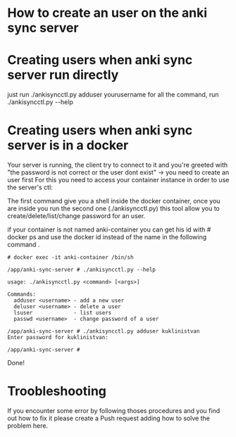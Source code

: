 How to create an user on the anki sync server
==============================================================

# Creating users when anki sync server run directly
just run
    ./ankisyncctl.py adduser yourusername
for all the command, run 
    ./ankisyncctl.py --help

# Creating users when anki sync server is in a docker
Your server is running, the client try to connect to it and you're greeted with  "the password is not correct or the user dont exist" -> you need to create an user first
For this you need to access your container instance in order to use the server's ctl:

The first command give you a shell inside the docker container, once you are inside you run the second one (./ankisyncctl.py)
this tool allow you to create/delete/list/change password for an user.

if your container is not named anki-container you can get his id with 
    # docker ps
    and use the docker id instead of the name in the following command .
    
    # docker exec -it anki-container /bin/sh
    
    /app/anki-sync-server # ./ankisyncctl.py --help
    
    usage: ./ankisyncctl.py <command> [<args>]
    
    Commands:
      adduser <username> - add a new user
      deluser <username> - delete a user
      lsuser             - list users
      passwd <username>  - change password of a user
     
    /app/anki-sync-server # ./ankisyncctl.py adduser kuklinistvan
    Enter password for kuklinistvan:
    
    /app/anki-sync-server #

Done!

# Troobleshooting
If you encounter some error by following thoses procedures and you find out how to fix it please create a Push request adding how to solve the problem here.
